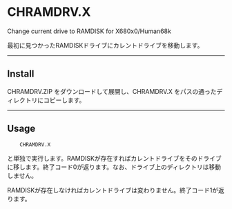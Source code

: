 # CHRAMDRV.X

Change current drive to RAMDISK for X680x0/Human68k

最初に見つかったRAMDISKドライブにカレントドライブを移動します。

---

## Install

CHRAMDRV.ZIP をダウンロードして展開し、CHRAMDRV.X をパスの通ったディレクトリにコピーします。

---

## Usage

        CHRAMDRV.X

と単独で実行します。RAMDISKが存在すればカレントドライブをそのドライブに移します。終了コード0が返ります。なお、ドライブ上のディレクトリは移動しません。

RAMDISKが存在しなければカレントドライブは変わりません。終了コード1が返ります。
